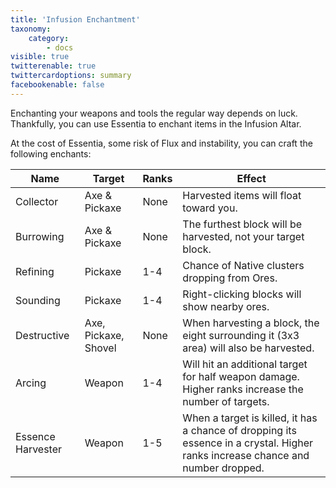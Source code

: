 ```yaml
---
title: 'Infusion Enchantment'
taxonomy:
    category:
        - docs
visible: true
twitterenable: true
twittercardoptions: summary
facebookenable: false
---
```


Enchanting your weapons and tools the regular way depends on luck. Thankfully, you can use Essentia to enchant items in the Infusion Altar. 

At the cost of Essentia, some risk of Flux and instability, you can craft the following enchants:


|**Name**|**Target**|**Ranks**|**Effect**|
|-|-|-|-|
|Collector|Axe & Pickaxe|None|Harvested items will float toward you.|
|Burrowing|Axe & Pickaxe|None|The furthest block will be harvested, not your target block.|
|Refining|Pickaxe|1-4|Chance of Native clusters dropping from Ores.|
|Sounding|Pickaxe|1-4|Right-clicking blocks will show nearby ores.
|Destructive|Axe, Pickaxe, Shovel|None|When harvesting a block, the eight surrounding it (3x3 area) will also be harvested.|
|Arcing|Weapon|1-4|Will hit an additional target for half weapon damage. Higher ranks increase the number of targets.|
|Essence Harvester|Weapon|1-5|When a target is killed, it has a chance of dropping its essence in a crystal. Higher ranks increase chance and number dropped.|
